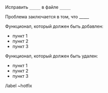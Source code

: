 Исправить `_____` в файле `_____`

Проблема заключается в том, что _____

Функционал, который должен быть добавлен:
- пункт 1
- пункт 2
- пункт 3

Функционал, который должен быть удален:
- пункт 1
- пункт 2
- пункт 3

/label ~hotfix
